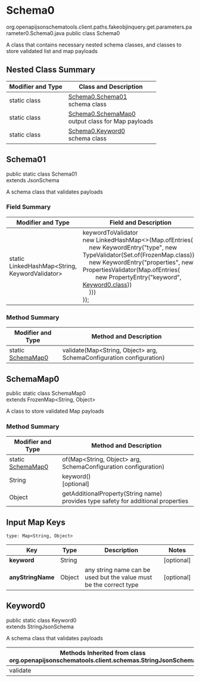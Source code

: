 # Schema0
org.openapijsonschematools.client.paths.fakeobjinquery.get.parameters.parameter0.Schema0.java
public class Schema0

A class that contains necessary nested schema classes, and classes to store validated list and map payloads

## Nested Class Summary
| Modifier and Type | Class and Description |
| ----------------- | ---------------------- |
| static class | [Schema0.Schema01](#schema01)<br> schema class |
| static class | [Schema0.SchemaMap0](#schemamap0)<br> output class for Map payloads |
| static class | [Schema0.Keyword0](#keyword0)<br> schema class |

## Schema01
public static class Schema01<br>
extends JsonSchema

A schema class that validates payloads
### Field Summary
| Modifier and Type | Field and Description |
| ----------------- | ---------------------- |
| static LinkedHashMap<String, KeywordValidator> |keywordToValidator<br/>new LinkedHashMap<>(Map.ofEntries(<br/>&nbsp;&nbsp;&nbsp;&nbsp;new KeywordEntry("type", new TypeValidator(Set.of(FrozenMap.class))),<br/>&nbsp;&nbsp;&nbsp;&nbsp;new KeywordEntry("properties", new PropertiesValidator(Map.ofEntries(<br>&nbsp;&nbsp;&nbsp;&nbsp;&nbsp;&nbsp;&nbsp;&nbsp;new PropertyEntry("keyword", [Keyword0.class](#keyword0)))<br>&nbsp;&nbsp;&nbsp;&nbsp;)))<br>)); |

### Method Summary
| Modifier and Type | Method and Description |
| ----------------- | ---------------------- |
| static [SchemaMap0](#schemamap0) | validate(Map<String, Object> arg, SchemaConfiguration configuration) |

## SchemaMap0
public static class SchemaMap0<br>
extends FrozenMap<String, Object>

A class to store validated Map payloads

### Method Summary
| Modifier and Type | Method and Description |
| ----------------- | ---------------------- |
| static [SchemaMap0](#schemamap0) | of(Map<String, Object> arg, SchemaConfiguration configuration) |
| String | keyword()<br>[optional] |
| Object | getAdditionalProperty(String name)<br>provides type safety for additional properties |

## Input Map Keys
```
type: Map<String, Object>
```
| Key | Type |  Description | Notes |
| --- | ---- | ------------ | ----- |
| **keyword** | String |  | [optional] |
| **anyStringName** | Object | any string name can be used but the value must be the correct type | [optional] |

## Keyword0
public static class Keyword0<br>
extends StringJsonSchema

A schema class that validates payloads

| Methods Inherited from class org.openapijsonschematools.client.schemas.StringJsonSchema |
| ------------------------------------------------------------------ |
| validate                                                           |
